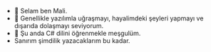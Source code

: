- 👋 Selam ben Mali.
- 👀 Genellikle yazılımla uğraşmayı, hayalimdeki şeyleri yapmayı ve dışarıda dolaşmayı seviyorum.
- 🌱 Şu anda C# dilini öğrenmekle meşgulüm.
- Sanırım şimdilik yazacaklarım bu kadar.
